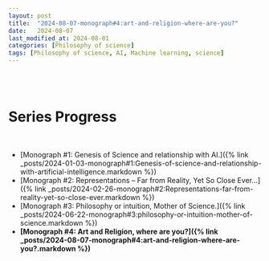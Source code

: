 ```yaml
---
layout: post
title:  "2024-08-07-monograph#4:art-and-religion-where-are-you?"
date:   2024-08-07
last_modified_at: 2024-08-01
categories: [Philosophy of science]
tags: [Philosophy of science, AI, Machine learning, science]
---
```


<br/><br/>
# Series Progress
<br/>

- [Monograph #1: Genesis of Science and relationship with AI.]({% link _posts/2024-01-03-monograph#1:Genesis-of-science-and-relationship-with-artificial-intelligence.markdown %})
- [Monograph #2: Representations – Far from Reality, Yet So Close Ever…]({% link _posts/2024-02-26-monograph#2:Representations-far-from-reality-yet-so-close-ever.markdown %})
- [Monograph #3: Philosophy or intuition, Mother of Science.]({% link _posts/2024-06-22-monograph#3:philosophy-or-intuition-mother-of-science.markdown %})
- <strong>[Monograph #4: Art and Religion, where are you?]({% link _posts/2024-08-07-monograph#4:art-and-religion-where-are-you?.markdown %})</strong>
<br/><br/>
